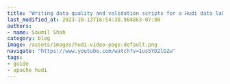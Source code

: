 ```yaml
---
title: "Writing data quality and validation scripts for a Hudi data lake with AWS Glue and pydeequ| Hands on Lab"
last_modified_at: 2023-10-13T16:54:38.964863-07:00
authors:
- name: Soumil Shah
category: blog
image: /assets/images/hudi-video-page-default.png
navigate: "https://www.youtube.com/watch?v=1us5YD2lDZw"
tags:
- guide
- apache hudi
---
```

